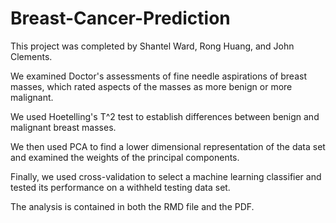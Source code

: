 # Breast-Cancer-Prediction

This project was completed by Shantel Ward, Rong Huang, and John Clements. 

We examined Doctor's assessments of fine needle aspirations of breast masses, which rated aspects of the masses as more benign or more malignant. 

We used Hoetelling's T^2 test to establish differences between benign and malignant breast masses. 

We then used PCA to find a lower dimensional representation of the data set and examined the weights of the principal components.

Finally, we used cross-validation to select a machine learning classifier and tested its performance on a withheld testing data set.

The analysis is contained in both the RMD file and the PDF.
